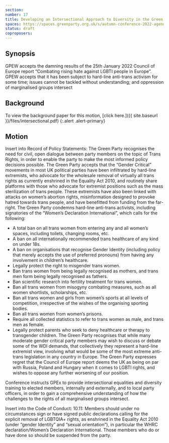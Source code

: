```yaml
---
section:
number: 17
title: Developing an Intersectional Approach to Diversity in the Green Party
spaces: https://spaces.greenparty.org.uk/s/autumn-conference-2022-agenda-forum/?contentId=102001
status: draft
coproposers:
---
```

## Synopsis
GPEW accepts the damning results of the 25th January 2022 Council of Europe report “Combating rising hate against LGBTI people in Europe”. GPEW accepts that it has been subject to hard-line anti-trans activism for some time; issues cannot be tackled without understanding; and oppression of marginalised groups intersect

## Background
To view the background paper for this motion, [click here.]({{ site.baseurl }}/files/intersectional.pdf)
{:.alert .alert-primary}

## Motion
Insert into Record of Policy Statements: The Green Party recognises the need for civil, open dialogue between party members on the topic of Trans Rights, in order to enable the party to make the most informed policy decisions possible. The Green Party accepts that the “Gender Critical” movements in most UK political parties have been infiltrated by hard-line extremists, who advocate for the wholesale removal of virtually all trans rights as currently enshrined in the Equality Act 2010, and routinely share platforms with those who advocate for extremist positions such as the mass sterilization of trans people. These extremists have also been linked with attacks on women’s abortion rights, misinformation designed to provoke hatred towards trans people, and have benefitted from funding from the far-right. The Green Party condemns hard-line anti-trans activists, including signatories of the “Women’s Declaration International”, which calls for the following:

* A total ban on all trans women from entering any and all women’s spaces, including toilets, changing rooms, etc.
* A ban on all internationally recommended trans healthcare of any kind on under 18s.
* A ban on organisations that recognise Gender Identity (including policy that merely accepts the use of preferred pronouns) from having any involvement in children’s healthcare.
* Legally protect the right to misgender trans women.
* Ban trans women from being legally recognised as mothers, and trans men form being legally recognised as fathers.
* Ban scientific research into fertility treatment for trans women.
* Ban all trans women from misogyny combating measures, such as all women shortlists, scholarships, etc.
* Ban all trans women and girls from women’s sports at all levels of competition, irrespective of the wishes of the organising sporting bodies.
* Ban all trans women from women’s prisons.
* Require all collected statistics to refer to trans women as male, and trans men as female.
* Legally protect parents who seek to deny healthcare or therapy to transgender children. The Green Party recognises that while many moderate gender critical party members may wish to discuss or debate some of the WDI demands, that collectively they represent a hard-line extremist view, involving what would be some of the most extreme anti-trans legislation in any country in Europe. The Green Party expresses regret that the Council of Europe report deems the UK as being on par with Russia, Poland and Hungary when it comes to LGBTI rights, and wishes to oppose any further worsening of our position.

Conference instructs GPEx to provide intersectional equalities and diversity training to elected members, internally and externally, and to local party officers, in order to gain a comprehensive understanding of how the challenges to the rights of all marginalised groups intersect.

Insert into the Code of Conduct: 10.11: Members should under no circumstances sign or have signed public declarations calling for the explicit removal of LGBTQIA+ rights, as enshrined in the Equality Act 2010 (under “gender Identity” and “sexual orientation”), in particular the WHRC declaration/Women’s Declaration International. Those members who do or have done so should be suspended from the party.
